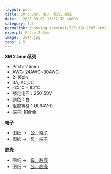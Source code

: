 ```yaml
---
layout: post
title: SM 2.5mm, 端子，胶壳，空接
date:   2022-09-01 13:57:38 +0800
category: 2.5
permalink: /housing-terminal/225-228-2507.html
excerpt: Pitch 2.5mm
image:  2507.jpg
tags: 2.5
---
```


__SM 2.5mm系列__

* Pitch: 2.5mm
* AWG: 24AWG~30AWG
* 2-16pin
* 3A, AC,DC
* -25℃ ~ 85℃
* 额定电压：250150V
* 颜色：白
* 阻燃等级：UL94V-0
* 端子: 铜合金

__端子__

* 图纸 →　[公，端子](/assets/2022/226-2507-SM-TM-YL.pdf)
* 图纸 →　[母，端子](/assets/2022/227-2507-SM-TF-ZUOL.pdf)

__胶壳__

* 图纸 →　[母，胶壳](/assets/2022/225-2507-SM-HF-ZL.pdf)
* 图纸 →　[公，胶壳](/assets/2022/228-2507-SM-HM-ZUOL.pdf)